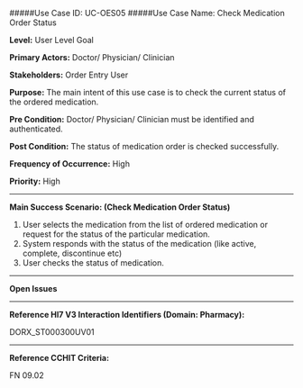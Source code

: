 #####Use Case ID: UC-OES05
#####Use Case Name: Check Medication Order Status

**Level:**                     User Level Goal

**Primary Actors:**            Doctor/ Physician/ Clinician 

**Stakeholders:**              Order Entry User

**Purpose:**                   The main intent of this use case is to check the current status of the ordered medication.

**Pre Condition:**             Doctor/ Physician/ Clinician must be identified and authenticated.  

**Post Condition:**            The status of medication order is checked successfully.

**Frequency of Occurrence:**   High

**Priority:**                  High
__________________________________________________________
**Main Success Scenario: (Check Medication Order Status)**

1.	User selects the medication from the list of ordered medication or request for the status of the particular medication.
2.	System responds with the status of the medication (like active, complete, discontinue etc)
3.	User checks the status of medication. 

_______________________________________________________________
**Open Issues**


_______________________________________________________________
**Reference Hl7 V3 Interaction Identifiers (Domain: Pharmacy):**

DORX_ST000300UV01
_______________________________________________________________
**Reference CCHIT Criteria:**

FN 09.02
